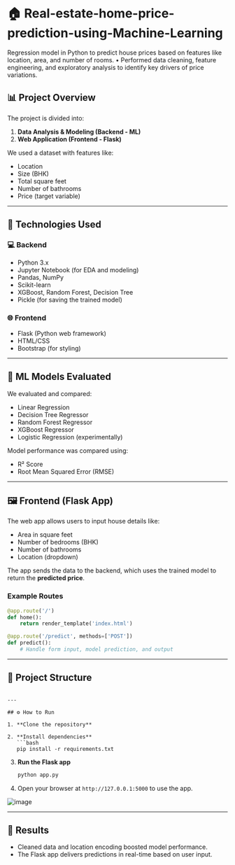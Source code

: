 # 🏠  Real-estate-home-price-prediction-using-Machine-Learning
Regression model in Python to predict house prices based on features like location, area, and number of rooms. • Performed data cleaning, feature engineering, and exploratory analysis to identify key drivers of price variations.



## 📊 Project Overview

The project is divided into:
1. **Data Analysis & Modeling (Backend - ML)**
2. **Web Application (Frontend - Flask)**

We used a dataset with features like:
- Location
- Size (BHK)
- Total square feet
- Number of bathrooms
- Price (target variable)

---

## 🔧 Technologies Used

### 💻 Backend
- Python 3.x
- Jupyter Notebook (for EDA and modeling)
- Pandas, NumPy
- Scikit-learn
- XGBoost, Random Forest, Decision Tree
- Pickle (for saving the trained model)

### 🌐 Frontend
- Flask (Python web framework)
- HTML/CSS
- Bootstrap (for styling)

---

## 🧠 ML Models Evaluated

We evaluated and compared:
- Linear Regression
- Decision Tree Regressor
- Random Forest Regressor
- XGBoost Regressor
- Logistic Regression (experimentally)

Model performance was compared using:
- R² Score
- Root Mean Squared Error (RMSE)

---

## 🖼️ Frontend (Flask App)

The web app allows users to input house details like:
- Area in square feet
- Number of bedrooms (BHK)
- Number of bathrooms
- Location (dropdown)

The app sends the data to the backend, which uses the trained model to return the **predicted price**.

### Example Routes
```python
@app.route('/')
def home():
    return render_template('index.html')

@app.route('/predict', methods=['POST'])
def predict():
    # Handle form input, model prediction, and output
```

---

## 📁 Project Structure


```

---

## ⚙️ How to Run

1. **Clone the repository**

2. **Install dependencies**
   ```bash
   pip install -r requirements.txt
   ```

3. **Run the Flask app**
   ```bash
   python app.py
   ```

4. Open your browser at `http://127.0.0.1:5000` to use the app.

![image](https://github.com/user-attachments/assets/acbc235f-6473-458c-8bef-f21ea5f194f1)


---

## 📌 Results


- Cleaned data and location encoding boosted model performance.
- The Flask app delivers predictions in real-time based on user input.

